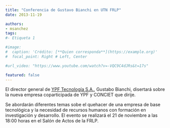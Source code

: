 ```yaml
---
title: "Conferencia de Gustavo Bianchi en UTN FRLP"
date: 2013-11-19

authors:
- msanchez
tags:
#- Etiqueta 1

#image:
#  caption: 'Crédito: [**Quien corresponda**](https://example.org)'
#  focal_point: Right # Left, Center

#url_video: "https://www.youtube.com/watch?v=-VQC9C4dJRs&t=17s"

featured: false
---
```


El director general de [YPF Tecnología S.A.][1], Gustabo Bianchi, disertará sobre la
nueva empresa coparticipada de YPF y CONCIET que dirije.

[1]:https://y-tec.com.ar/en/intro/

<!--more-->

Se abordarán diferentes temas sobe el quehacer de una empresa de base tecnológica y la
necesidad de recursos humanos con formación en investigación y desarrollo. El evento se
realizará el 21 de noviembre a las 18:00 horas en el Salón de Actos de la FRLP.
